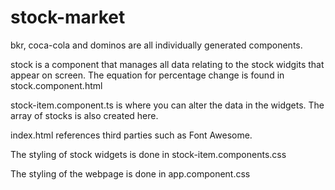 # stock-market

bkr, coca-cola and dominos are all individually generated components.

stock is a component that manages all data relating to the stock widgits that appear on screen. The equation for percentage change is found in stock.component.html

stock-item.component.ts is where you can alter the data in the widgets. The array of stocks is also created here.

index.html references third parties such as Font Awesome.

The styling of stock widgets is done in stock-item.components.css

The styling of the webpage is done in app.component.css
